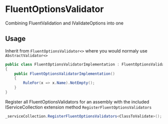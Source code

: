 # FluentOptionsValidator
Combining FluentValidation and IValidateOptions into one

## Usage

Inherit from `FluentOptionsValidator<>` where you would normaly use `AbstractValidator<>`

```csharp
public class FluentOptionsValidatorImplementation : FluentOptionsValidator<ClassToValidate>
{
    public FluentOptionsValidatorImplementation()
    {
        RuleFor(x => x.Name).NotEmpty();
    }
}
```

Register all FluentOptionsValidators for an assembly with the included IServiceCollection extension method `RegisterFluentOptionsValidators`

```csharp
_serviceCollection.RegisterFluentOptionsValidators<ClassToValidate>();
```